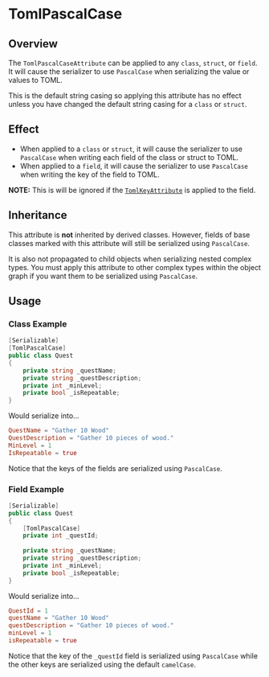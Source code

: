 # TomlPascalCase

## Overview

The `TomlPascalCaseAttribute` can be applied to any `class`, `struct`, or `field`.
It will cause the serializer to use `PascalCase` when serializing the value or values to TOML.

This is the default string casing so applying this attribute has no effect unless you have changed the default string casing for a `class` or `struct`.

## Effect

- When applied to a `class` or `struct`, it will cause the serializer to use `PascalCase` when writing each field of the class or struct to TOML.
- When applied to a `field`, it will cause the serializer to use `PascalCase` when writing the key of the field to TOML.

**NOTE:** This is will be ignored if the [`TomlKeyAttribute`](toml-key-attribute.md) is applied to the field.

## Inheritance

This attribute is **not** inherited by derived classes. However, fields of base classes marked with this attribute will still be serialized using `PascalCase`.

It is also not propagated to child objects when serializing nested complex types.
You must apply this attribute to other complex types within the object graph if you want them to be serialized using `PascalCase`.

## Usage

### Class Example

```csharp
[Serializable]
[TomlPascalCase]
public class Quest
{
    private string _questName;
    private string _questDescription;
    private int _minLevel;
    private bool _isRepeatable;
}
```

Would serialize into...

```toml
QuestName = "Gather 10 Wood"
QuestDescription = "Gather 10 pieces of wood."
MinLevel = 1
IsRepeatable = true
```

Notice that the keys of the fields are serialized using `PascalCase`.

### Field Example

```csharp
[Serializable]
public class Quest
{
    [TomlPascalCase]
    private int _questId;
    
    private string _questName;
    private string _questDescription;
    private int _minLevel;
    private bool _isRepeatable;
}
```

Would serialize into...

```toml
QuestId = 1
questName = "Gather 10 Wood"
questDescription = "Gather 10 pieces of wood."
minLevel = 1
isRepeatable = true
```

Notice that the key of the `_questId` field is serialized using `PascalCase` while the other keys are serialized using the default `camelCase`.
